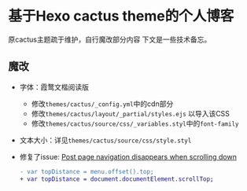 # 基于Hexo cactus theme的个人博客

原cactus主题疏于维护，自行魔改部分内容
下文是一些技术备忘。

## 魔改

- 字体：霞鹜文楷阅读版
  - 修改`themes/cactus/_config.yml`中的cdn部分
  - 修改`themes/cactus/layout/_partial/styles.ejs` 以导入该CSS
  - 修改`themes/cactus/source/css/_variables.styl`中的`font-family`
- 文本大小：详见`themes/cactus/source/css/style.styl`
- 修复了issue: [Post page navigation disappears when scrolling down](https://github.com/probberechts/hexo-theme-cactus/issues/378)

     ```diff
     - var topDistance = menu.offset().top;
     + var topDistance = document.documentElement.scrollTop;
     ```
